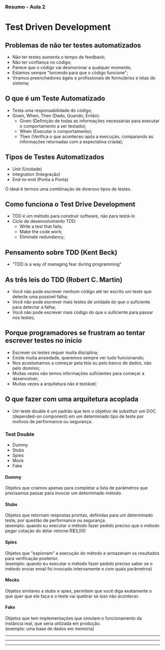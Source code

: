### Resumo - Aula 2



# Test Driven Development

## Problemas de não ter testes automatizados
- Não ter testes aumenta o tempo de feedback;
- Não ter confiança no código; 
- Parece que o código vai desmoronar a qualquer momento;
- Estamos sempre "torcendo para que o código funcione";
- Viramos preenchedores àgeis e profissionais de formulários e telas do sistema;

## O que é um Teste Automatizado
- Testa uma responsabilidade do código;
- Given, When, Then (Dado, Quando, Então):
  - Given (Definição de todas as informações necessárias para executar o comportamento a ser testado);
  - When (Executar o comportamento);
  - Then (Verifica o que aconteceu após a execução, comparando as informações retornadas com a expectativa criada);

## Tipos de Testes Automatizados
- Unit (Unidade)
- Integration (Integração)
- End-to-end (Ponta a Ponta)

O ideal é termos uma combinação de diversos tipos de testes.

## Como funciona o Test Drive Development
- TDD é um método para construir software, não para testá-lo
- Ciclo de desenvolvimento TDD:
  - Write a test that fails;
  - Make the code work;
  - Eliminate redundancy;

## Pensamento sobre TDD (Kent Beck)
- "TDD is a way of managing fear during programming"

## As três leis do TDD (Robert C. Martin)
- Você não pode escrever nenhum código até ter escrito um teste que detecte uma possível falha;
- Você não pode escrever mais testes de unidade do que o suficiente para detectar a falha;
- Você não pode escrever mais código do que o suficiente para passar nos testes;

## Porque programadores se frustram ao tentar escrever testes no início 
- Escrever os testes requer muita disciplina;
- Existe muita ansiedade, queremos sempre ver tudo funcionando;
- Nos acostumamos a começar pela tela ou pelo banco de dados, não pelo domínio;
- Muitas vezes não temos informações suficientes para começar a desenvolver;
- Muitas vezes a arquitetura não é testável;

## O que fazer com uma arquitetura acoplada
- Um teste double é um padrão que tem o objetivo de substituir um DOC (depended-on component) em um determinado tipo de teste por motivos de performance ou segurança.

### Test Double
- Dummy
- Stubs
- Spies
- Mock
- Fake

#### Dummy
Objetos que criamos apenas para completar a lista de parâmetros que precisamos passar para invocar um determinado método.

#### Stubs
Objetos que retornam respostas prontas, definidas para um determinado teste, por questão de performance ou segurança.  
(exemplo: quando eu executar o método fazer pedido preciso que o método pegar cotação do dólar retorne R$3,00)

#### Spies
Objetos que "espionam" a execução do método e armazenam os resultados para verificação posterior.  
(exemplo: quando eu executar o método fazer pedido preciso saber se o método enviar email foi invocado internamente e com quais parâmetros)

#### Mocks
Objetos similares a stubs e spies, permitem que você diga exatamente o que quer que ele faça e o teste vai quebrar se isso não acontecer.

#### Fake
Objetos que tem implementações que simulam o funcionamento da instância real, que seria utilizada em produção.  
(exemplo: uma base de dados em memória)



---
---
---



